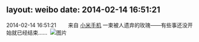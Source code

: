 layout: weibo
date: 2014-02-14 16:51:21
---
2014-02-14 16:51:21  &nbsp;&nbsp;&nbsp;&nbsp;&nbsp;&nbsp; 来自 <a href="http://app.weibo.com/t/feed/22zMnn" rel="nofollow">小米手机</a>
一束被人遗弃的玫瑰——有些事还没开始就已经结束…… ​​​
![图片](https://ww4.sinaimg.cn/large/6d2a6003jw1edj0aw1jirj20p018g41d.jpg)
